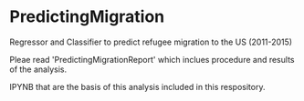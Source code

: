 # PredictingMigration
Regressor and Classifier to predict refugee migration to the US (2011-2015)

Pleae read 'PredictingMigrationReport' which inclues procedure and results of the analysis.

IPYNB that are the basis of this analysis included in this respository.
